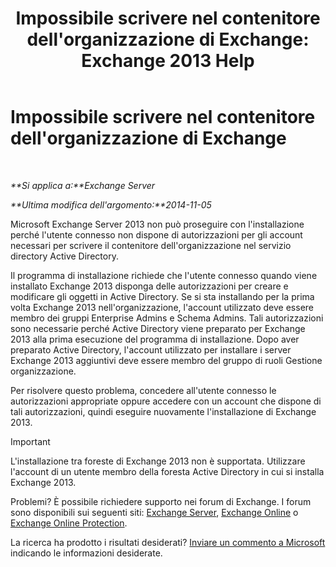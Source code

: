 ﻿---
title: "Impossibile scrivere nel contenitore dell'organizzazione di Exchange: Exchange 2013 Help"
TOCTitle: Impossibile scrivere nel contenitore dell'organizzazione di Exchange
ms:assetid: 17c4667b-7db1-4e0a-b824-1f6d51d980a9
ms:mtpsurl: https://technet.microsoft.com/it-it/library/ms.exch.setupreadiness.globalserverinstall(v=EXCHG.150)
ms:contentKeyID: 50480080
ms.date: 05/22/2018
mtps_version: v=EXCHG.150
ms.translationtype: MT
---

# Impossibile scrivere nel contenitore dell'organizzazione di Exchange

 

_**Si applica a:**Exchange Server_

_**Ultima modifica dell'argomento:**2014-11-05_

Microsoft Exchange Server 2013 non può proseguire con l'installazione perché l'utente connesso non dispone di autorizzazioni per gli account necessari per scrivere il contenitore dell'organizzazione nel servizio directory Active Directory.

Il programma di installazione richiede che l'utente connesso quando viene installato Exchange 2013 disponga delle autorizzazioni per creare e modificare gli oggetti in Active Directory. Se si sta installando per la prima volta Exchange 2013 nell'organizzazione, l'account utilizzato deve essere membro dei gruppi Enterprise Admins e Schema Admins. Tali autorizzazioni sono necessarie perché Active Directory viene preparato per Exchange 2013 alla prima esecuzione del programma di installazione. Dopo aver preparato Active Directory, l'account utilizzato per installare i server Exchange 2013 aggiuntivi deve essere membro del gruppo di ruoli Gestione organizzazione.

Per risolvere questo problema, concedere all'utente connesso le autorizzazioni appropriate oppure accedere con un account che dispone di tali autorizzazioni, quindi eseguire nuovamente l'installazione di Exchange 2013.


> [!IMPORTANT]
> L'installazione tra foreste di Exchange 2013 non è supportata. Utilizzare l'account di un utente membro della foresta Active Directory in cui si installa Exchange 2013.



Problemi? È possibile richiedere supporto nei forum di Exchange. I forum sono disponibili sui seguenti siti: [Exchange Server](https://go.microsoft.com/fwlink/p/?linkid=60612), [Exchange Online](https://go.microsoft.com/fwlink/p/?linkid=267542) o [Exchange Online Protection](https://go.microsoft.com/fwlink/p/?linkid=285351).

La ricerca ha prodotto i risultati desiderati? [Inviare un commento a Microsoft](mailto:exsetuphelpfeedback@microsoft.com?subject=exchange%202013%20setup%20help%20feedback) indicando le informazioni desiderate.

